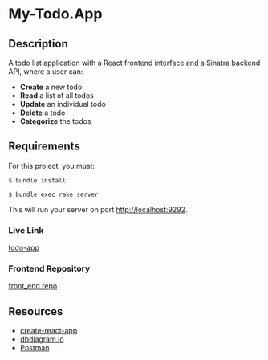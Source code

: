 # My-Todo.App


## Description

A todo list application with a React frontend interface and a
Sinatra backend API, where a user can:

- **Create** a new todo
- **Read** a list of all todos
- **Update** an individual todo
- **Delete** a todo
- **Categorize** the todos


## Requirements

For this project, you must:

```console
$ bundle install
```
```console
$ bundle exec rake server
```

This will run your server on port
[http://localhost:9292](http://localhost:9292).


### Live Link

 <a href='https://to-do-server.vercel.app/'>todo-app<a/>


### Frontend Repository

<a href='https://github.com/rahimedu/react-to-do-list.git'>front_end repo<a/>


## Resources

- [create-react-app][]
- [dbdiagram.io][]
- [Postman][postman download]

[create-react-app]: https://create-react-app.dev/docs/getting-started
[create repo]: https://docs.github.com/en/get-started/quickstart/create-a-repo
[dbdiagram.io]: https://dbdiagram.io/
[postman download]: https://www.postman.com/downloads/
[network tab]: https://developer.chrome.com/docs/devtools/network/
